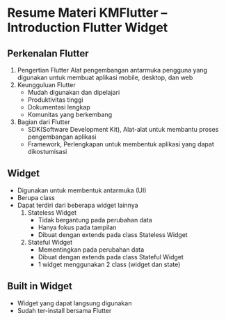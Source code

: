 # Resume Materi KMFlutter – Introduction Flutter Widget

## Perkenalan Flutter
   1. Pengertian Flutter
      Alat pengembangan antarmuka pengguna yang digunakan untuk membuat aplikasi mobile, desktop, dan web
   2. Keungguluan Flutter
      - Mudah digunakan dan dipelajari
      - Produktivitas tinggi
      - Dokumentasi lengkap
      - Komunitas yang berkembang
   3. Bagian dari Flutter
      - SDK(Software Development Kit), Alat-alat untuk membantu proses pengembangan aplikasi
      - Framework, Perlengkapan untuk membentuk aplikasi yang dapat dikostumisasi

## Widget
   - Digunakan untuk membentuk antarmuka (UI)
   - Berupa class
   - Dapat terdiri dari beberapa widget lainnya
     1. Stateless Widget
        - Tidak bergantung pada perubahan data
        - Hanya fokus pada tampilan
        - Dibuat dengan extends pada class Stateless Widget
     2. Stateful Widget
        - Mementingkan pada perubahan data
        - Dibuat dengan extends pada class Stateful Widget
        - 1 widget menggunakan 2 class (widget dan state)

## Built in Widget
   - Widget yang dapat langsung digunakan
   - Sudah ter-install bersama Flutter
